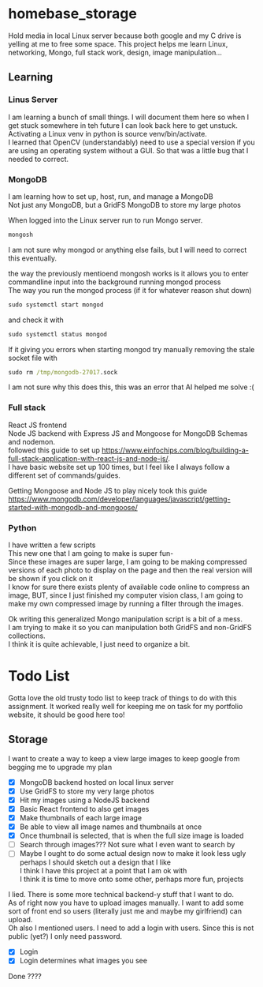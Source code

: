 # homebase_storage
Hold media in local Linux server because both google and my C drive is yelling at me to free some space.
This project helps me learn Linux, networking, Mongo, full stack work, design, image manipulation...

## Learning 

### Linus Server
I am learning a bunch of small things. I will document them here so when I get stuck somewhere in teh future I can look back here to get unstuck.  
Activating a Linux venv in python is source venv/bin/activate.  
I learned that OpenCV (understandably) need to use a special version if you are using an operating system without a GUI. So that was a little bug that I needed to correct. 

### MongoDB
I am learning how to set up, host, run, and manage a MongoDB  
Not just any MongoDB, but a GridFS MongoDB to store my large photos  

When logged into the Linux server run to run Mongo server.  
```cmd
mongosh
```
I am not sure why mongod or anything else fails, but I will need to correct this eventually.  

the way the previously mentioend mongosh works is it allows you to enter commandline input into the background running mongod process  
The way you run the mongod process (if it for whatever reason shut down)  

```cmd
sudo systemctl start mongod
```
and check it with 
```cmd
sudo systemctl status mongod
```
If it giving you errors when starting mongod try manually removing the stale socket file with 
```cmd
sudo rm /tmp/mongodb-27017.sock
```
I am not sure why this does this, this was an error that AI helped me solve :(  

### Full stack 
React JS frontend   
Node JS backend with Express JS and Mongoose for MongoDB Schemas and nodemon.  
followed this guide to set up https://www.einfochips.com/blog/building-a-full-stack-application-with-react-js-and-node-js/.  
I have basic website set up 100 times, but I feel like I always follow a different set of commands/guides.  


Getting Mongoose and Node JS to play nicely took this guide https://www.mongodb.com/developer/languages/javascript/getting-started-with-mongodb-and-mongoose/  

### Python
I have written a few scripts  
This new one that I am going to make is super fun-  
Since these images are super large, I am going to be making compressed versions of each photo to display on the page and then the real version will be shown if you click on it  
I know for sure there exists plenty of available code online to compress an image, BUT, since I just finished my computer vision class, I am going to make my own compressed image by running a filter through the images.

Ok writing this generalized Mongo manipulation script is a bit of a mess.  
I am trying to make it so you can manipulation both GridFS and non-GridFS collections.  
I think it is quite achievable, I just need to organize a bit.  

# Todo List
Gotta love the old trusty todo list to keep track of things to do with this assignment. It worked really well for keeping me on task for my portfolio website, it should be good here too!
## Storage
I want to create a way to keep a view large images to keep google from begging me to upgrade my plan
- [X] MongoDB backend hosted on local linux server
- [X] Use GridFS to store my very large photos
- [X] Hit my images using a NodeJS backend
- [X] Basic React frontend to also get images
- [X] Make thumbnails of each large image
- [X] Be able to view all image names and thumbnails at once
- [X] Once thumbnail is selected, that is when the full size image is loaded
- [ ] Search through images??? Not sure what I even want to search by
- [ ] Maybe I ought to do some actual design now to make it look less ugly perhaps I should sketch out a design that I like  
I think I have this project at a point that I am ok with  
I think it is time to move onto some other, perhaps more fun, projects  

I lied. There is some more technical backend-y stuff that I want to do.  
As of right now you have to upload images manually. I want to add some sort of front end so users (literally just me and maybe my girlfriend) can upload.  
Oh also I mentioned users. I need to add a login with users. Since this is not public (yet?) I only need password.  
- [X] Login   
- [X] Login determines what images you see  

Done ????  